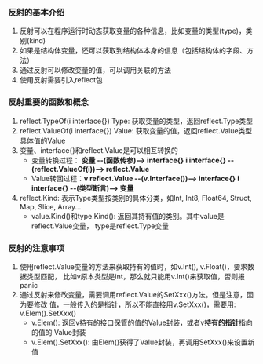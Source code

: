 ### 反射的基本介绍
1. 反射可以在程序运行时动态获取变量的各种信息，比如变量的类型(type)，类别(kind)
2. 如果是结构体变量，还可以获取到结构体本身的信息（包括结构体的字段、方法）
3. 通过反射可以修改变量的值，可以调用关联的方法
4. 使用反射需要引入reflect包

### 反射重要的函数和概念
1. reflect.TypeOf(i interface{}) Type: 获取变量的类型，返回reflect.Type类型
2. reflect.ValueOf(i interface{}) Value: 获取变量的值，返回reflect.Value类型
   具体值的Value
3. 变量、interface{}和reflect.Value是可以相互转换的
    - 变量转换过程： **变量 --(函数传参)--> interface{}**
                    **i interface{} --(reflect.ValueOf(i))--> reflect.Value**
    - Value转回过程：**v reflect.Value --(v.Interface())--> interface{}**
                    **i interface{} --(类型断言)--> 变量**
4. reflect.Kind: 表示Type类型按类别的具体分类，如Int, Int8, Float64, Struct, Map, 
   Slice, Array...
    - value.Kind()和type.Kind(): 返回其持有值的类别。其中value是reflect.Value变量，
    type是reflect.Type变量

### 反射的注意事项
1. 使用reflect.Value变量的方法来获取持有的值时，如v.Int(), v.Float()，要求数据类型匹配，
   比如v原本类型是int，那么就只能用v.Int()来获取值，否则报panic
2. 通过反射来修改变量，需要调用reflect.Value的SetXxx()方法。但是注意，因为要修改
   值，一般传入的是指针，所以不能直接用v.SetXxx()，需要用: v.Elem().SetXxx()
    - v.Elem(): 返回v持有的接口保管的值的Value封装，或者v**持有的指针**指向的值的
    Value封装
    - v.Elem().SetXxx(): 由Elem()获得了Value封装，再调用SetXxx()来设置新值